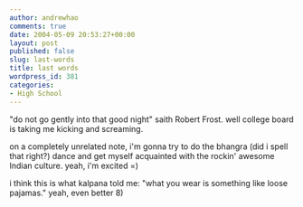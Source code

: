 ```yaml
---
author: andrewhao
comments: true
date: 2004-05-09 20:53:27+00:00
layout: post
published: false
slug: last-words
title: last words
wordpress_id: 381
categories:
- High School
---
```


"do not go gently into that good night" saith Robert Frost.
well college board is taking me kicking and screaming.

on a completely unrelated note, i'm gonna try to do the bhangra (did i spell that right?) dance and get myself acquainted with the rockin' awesome Indian culture. yeah, i'm excited =)

i think this is what kalpana told me: "what you wear is something like loose pajamas."
yeah, even better  8) 
